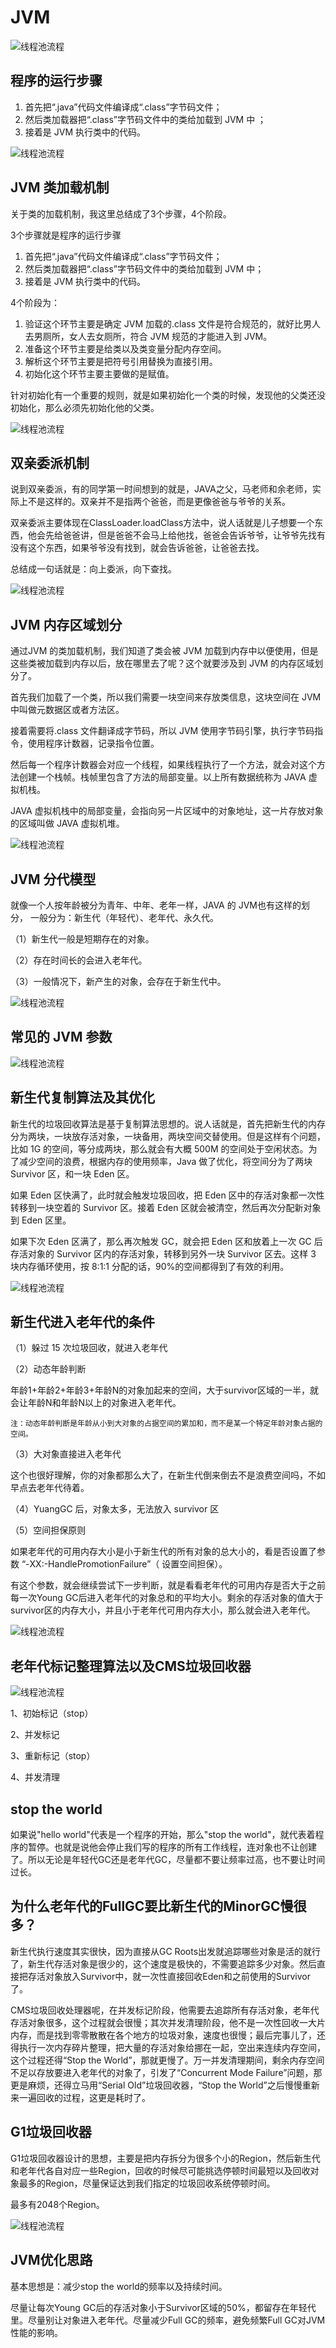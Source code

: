 # JVM

![线程池流程](media/公众号.jpg)

## 程序的运行步骤

1. 首先把“.java”代码文件编译成“.class”字节码文件；
2. 然后类加载器把“.class”字节码文件中的类给加载到 JVM 中 ；
3. 接着是 JVM 执行类中的代码。

![线程池流程](media/程序的运行步骤.png)



## JVM 类加载机制

关于类的加载机制，我这里总结成了3个步骤，4个阶段。

3个步骤就是程序的运行步骤

1. 首先把“.java”代码文件编译成“.class”字节码文件；
2. 然后类加载器把“.class”字节码文件中的类给加载到 JVM 中；
3. 接着是 JVM 执行类中的代码。

4个阶段为：

1. 验证这个环节主要是确定 JVM 加载的.class 文件是符合规范的，就好比男人去男厕所，女人去女厕所，符合 JVM 规范的才能进入到 JVM。
2. 准备这个环节主要是给类以及类变量分配内存空间。
3. 解析这个环节主要是把符号引用替换为直接引用。
4. 初始化这个环节主要主要做的是赋值。 

针对初始化有一个重要的规则，就是如果初始化一个类的时候，发现他的父类还没初始化，那么必须先初始化他的父类。

![线程池流程](media/JVM类加载机制.png)

## 双亲委派机制

说到双亲委派，有的同学第一时间想到的就是，JAVA之父，马老师和余老师，实际上不是这样的。双亲并不是指两个爸爸，而是更像爸爸与爷爷的关系。

双亲委派主要体现在ClassLoader.loadClass方法中，说人话就是儿子想要一个东西，他会先给爸爸讲，但是爸爸不会马上给他找，爸爸会告诉爷爷，让爷爷先找有没有这个东西，如果爷爷没有找到，就会告诉爸爸，让爸爸去找。

总结成一句话就是：向上委派，向下查找。

![线程池流程](media/双亲委派.png)



## JVM 内存区域划分

通过JVM 的类加载机制，我们知道了类会被 JVM 加载到内存中以便使用，但是这些类被加载到内存以后，放在哪里去了呢？这个就要涉及到 JVM 的内存区域划分了。

首先我们加载了一个类，所以我们需要一块空间来存放类信息，这块空间在 JVM 中叫做元数据区或者方法区。

接着需要将.class 文件翻译成字节码，所以 JVM 使用字节码引擎，执行字节码指令，使用程序计数器，记录指令位置。

然后每一个程序计数器会对应一个线程，如果线程执行了一个方法，就会对这个方法创建一个栈帧。栈帧里包含了方法的局部变量。以上所有数据统称为 JAVA 虚拟机栈。

JAVA 虚拟机栈中的局部变量，会指向另一片区域中的对象地址，这一片存放对象的区域叫做 JAVA 虚拟机堆。

![线程池流程](media/JVM内存区域划分.png)

## JVM 分代模型

就像一个人按年龄被分为青年、中年、老年一样，JAVA 的 JVM也有这样的划分， 一般分为：新生代（年轻代）、老年代、永久代。 

（1）新生代一般是短期存在的对象。

（2）存在时间长的会进入老年代。

（3）一般情况下，新产生的对象，会存在于新生代中。

![线程池流程](media/04_JVM分代模型.png)



## 常见的 JVM 参数

![线程池流程](media/05_JVM重要参数.png)

## 新生代复制算法及其优化

新生代的垃圾回收算法是基于复制算法思想的。说人话就是，首先把新生代的内存分为两块，一块放存活对象，一块备用，两块空间交替使用。但是这样有个问题，比如 1G 的空间，等分成两块，那么就会有大概 500M 的空间处于空闲状态。为了减少空间的浪费，根据内存的使用频率，Java 做了优化，将空间分为了两块 Survivor 区，和一块 Eden 区。

 如果 Eden 区快满了，此时就会触发垃圾回收，把 Eden 区中的存活对象都一次性转移到一块空着的 Survivor 区。接着 Eden 区就会被清空，然后再次分配新对象到 Eden 区里。

如果下次 Eden 区满了，那么再次触发 GC，就会把 Eden 区和放着上一次 GC 后存活对象的 Survivor 区内的存活对象，转移到另外一块 Survivor 区去。这样 3 块内存循环使用，按 8:1:1 分配的话，90%的空间都得到了有效的利用。

![线程池流程](media/06_新生代复制算法及其优化.png)

## 新生代进入老年代的条件

（1）躲过 15 次垃圾回收，就进入老年代

（2）动态年龄判断

年龄1+年龄2+年龄3+年龄N的对象加起来的空间，大于survivor区域的一半，就会让年龄N和年龄N以上的对象进入老年代。

`注：动态年龄判断是年龄从小到大对象的占据空间的累加和，而不是某一个特定年龄对象占据的空间。`

（3）大对象直接进入老年代

这个也很好理解，你的对象都那么大了，在新生代倒来倒去不是浪费空间吗，不如早点去老年代待着。

（4）YuangGC 后，对象太多，无法放入 survivor 区

（5）空间担保原则

如果老年代的可用内存大小是小于新生代的所有对象的总大小的，看是否设置了参数 “-XX:-HandlePromotionFailure”（ 设置空间担保）。



有这个参数，就会继续尝试下一步判断，就是看看老年代的可用内存是否大于之前每一次Young GC后进入老年代的对象总和的平均大小。剩余的存活对象的值大于survivor区的内存大小，并且小于老年代可用内存大小，那么就会进入老年代。

![线程池流程](media/07_新生代进入老年代的条件.png)

## 老年代标记整理算法以及CMS垃圾回收器

![线程池流程](media/10_老年代垃圾回收器CMS.png)

1、初始标记（stop）

2、并发标记

3、重新标记（stop）

4、并发清理



## stop the world

如果说"hello world"代表是一个程序的开始，那么"stop the world"，就代表着程序的暂停。也就是说他会停止我们写的程序的所有工作线程，连对象也不让创建了。所以无论是年轻代GC还是老年代GC，尽量都不要让频率过高，也不要让时间过长。



## 为什么老年代的FullGC要比新生代的MinorGC慢很多？

新生代执行速度其实很快，因为直接从GC Roots出发就追踪哪些对象是活的就行了，新生代存活对象是很少的，这个速度是极快的，不需要追踪多少对象。然后直接把存活对象放入Survivor中，就一次性直接回收Eden和之前使用的Survivor了。

 CMS垃圾回收处理器呢，在并发标记阶段，他需要去追踪所有存活对象，老年代存活对象很多，这个过程就会很慢；其次并发清理阶段，他不是一次性回收一大片内存，而是找到零零散散在各个地方的垃圾对象，速度也很慢；最后完事儿了，还得执行一次内存碎片整理，把大量的存活对象给挪在一起，空出来连续内存空间，这个过程还得“Stop the World”，那就更慢了。万一并发清理期间，剩余内存空间不足以存放要进入老年代的对象了，引发了“Concurrent Mode Failure”问题，那更是麻烦，还得立马用“Serial Old”垃圾回收器，“Stop the World”之后慢慢重新来一遍回收的过程，这更是耗时了。



## G1垃圾回收器

G1垃圾回收器设计的思想，主要是把内存拆分为很多个小的Region，然后新生代和老年代各自对应一些Region，回收的时候尽可能挑选停顿时间最短以及回收对象最多的Region，尽量保证达到我们指定的垃圾回收系统停顿时间。 

最多有2048个Region。

![线程池流程](media/12_G1垃圾回收器.png)

## JVM优化思路

基本思想是：减少stop the world的频率以及持续时间。 

尽量让每次Young GC后的存活对象小于Survivor区域的50%，都留存在年轻代里。尽量别让对象进入老年代。尽量减少Full GC的频率，避免频繁Full GC对JVM性能的影响。